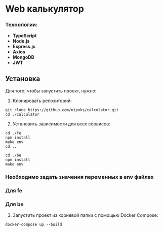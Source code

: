 # Web калькулятор

### Технологии:
- **TypeScript**
- **Node.js** 
- **Express.js**
- **Axios** 
- **MongoDB**
- **JWT**
## Установка

Для того, чтобы запустить проект, нужно:

1. Клонировать репозиторий:
```
git clone https://github.com/nipoks/calculator.git
cd ./calculator
```
2. Установить зависимости для всех сервисов:

```
cd ./fe
npm install
make env 
cd ..

cd ./be
npm install
make env
```
### Необходимо задать значения переменных в env файлах
### Для fe
### Для be

3. Запустить проект из корневой папки с помощью Docker Compose:
```
docker-compose up --build
```

